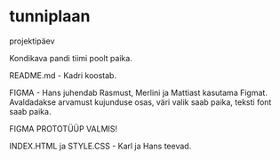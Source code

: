 # tunniplaan
projektipäev

Kondikava pandi tiimi poolt paika.

README.md - Kadri koostab.

FIGMA - Hans juhendab Rasmust, Merlini ja Mattiast kasutama Figmat. Avaldadakse arvamust kujunduse osas, väri valik saab paika, teksti font saab paika.

FIGMA PROTOTÜÜP VALMIS! 

INDEX.HTML ja STYLE.CSS - Karl ja Hans teevad.









